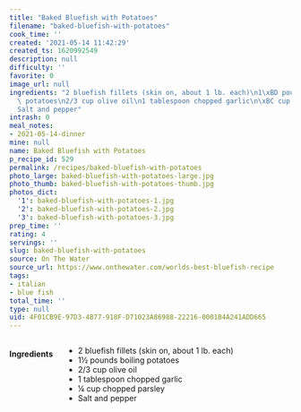 ```yaml
---
title: "Baked Bluefish with Potatoes"
filename: "baked-bluefish-with-potatoes"
cook_time: ''
created: '2021-05-14 11:42:29'
created_ts: 1620992549
description: null
difficulty: ''
favorite: 0
image_url: null
ingredients: "2 bluefish fillets (skin on, about 1 lb. each)\n1\xBD pounds boiling\
  \ potatoes\n2/3 cup olive oil\n1 tablespoon chopped garlic\n\xBC cup chopped parsley\n\
  Salt and pepper"
intrash: 0
meal_notes:
- 2021-05-14-dinner
mine: null
name: Baked Bluefish with Potatoes
p_recipe_id: 529
permalink: /recipes/baked-bluefish-with-potatoes
photo_large: baked-bluefish-with-potatoes-large.jpg
photo_thumb: baked-bluefish-with-potatoes-thumb.jpg
photos_dict:
  '1': baked-bluefish-with-potatoes-1.jpg
  '2': baked-bluefish-with-potatoes-2.jpg
  '3': baked-bluefish-with-potatoes-3.jpg
prep_time: ''
rating: 4
servings: ''
slug: baked-bluefish-with-potatoes
source: On The Water
source_url: https://www.onthewater.com/worlds-best-bluefish-recipe
tags:
- italian
- blue fish
total_time: ''
type: null
uid: 4F01CB9E-97D3-4B77-918F-D71023A86988-22216-0001B4A241ADD665
---
```

<div class="large-8 medium-7 columns" id="writeup">	</div><!-- #writeup -->
</div><!-- #row-one -->
<div class="row" id="row-two">	<div class="medium-4 small-5 columns" id="ingredients"><h4>Ingredients</h4><div class="box box-ingredients content"><ul>
<li>2 bluefish fillets (skin on, about 1 lb. each)</li>
<li>1½ pounds boiling potatoes</li>
<li>2/3 cup olive oil</li>
<li>1 tablespoon chopped garlic</li>
<li>¼ cup chopped parsley</li>
<li>Salt and pepper</li>
</ul>
</div>	</div>	<div class="medium-6 small-7 columns" id="directions">	</div>